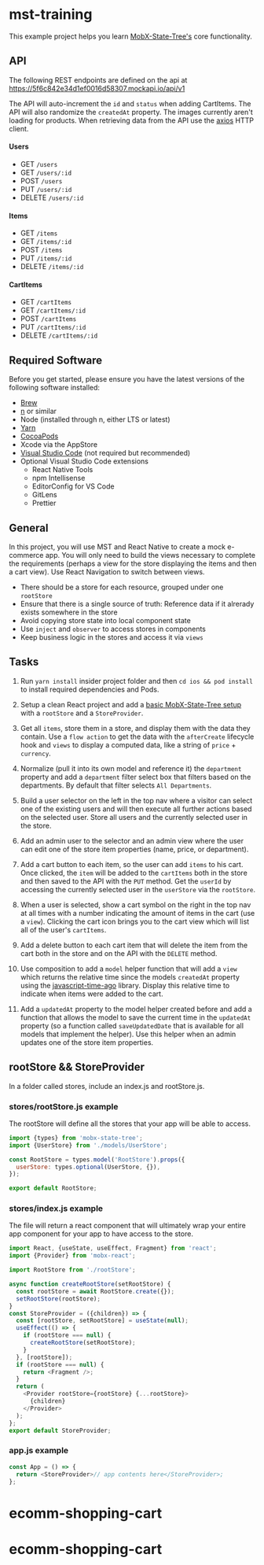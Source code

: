 # mst-training

This example project helps you learn [MobX-State-Tree's](https://mobx-state-tree.js.org/intro/philosophy) core functionality.

## API

The following REST endpoints are defined on the api at https://5f6c842e34d1ef0016d58307.mockapi.io/api/v1

The API will auto-increment the `id` and `status` when adding CartItems. The API will also randomize the `createdAt` property. The images currently aren't loading for products. When retrieving data from the API use the [axios](https://www.npmjs.com/package/axios) HTTP client.

#### Users

- GET `/users`
- GET `/users/:id`
- POST `/users`
- PUT `/users/:id`
- DELETE `/users/:id`

#### Items

- GET `/items`
- GET `/items/:id`
- POST `/items`
- PUT `/items/:id`
- DELETE `/items/:id`

#### CartItems

- GET `/cartItems`
- GET `/cartItems/:id`
- POST `/cartItems`
- PUT `/cartItems/:id`
- DELETE `/cartItems/:id`

## Required Software

Before you get started, please ensure you have the latest versions of the following software installed:

- [Brew](https://brew.sh/)
- [n](https://github.com/tj/n) or similar
- Node (installed through n, either LTS or latest)
- [Yarn](https://classic.yarnpkg.com/en/)
- [CocoaPods](https://formulae.brew.sh/formula/cocoapods)
- Xcode via the AppStore
- [Visual Studio Code](https://code.visualstudio.com/) (not required but recommended)
- Optional Visual Studio Code extensions
  - React Native Tools
  - npm Intellisense
  - EditorConfig for VS Code
  - GitLens
  - Prettier

## General

In this project, you will use MST and React Native to create a mock e-commerce app. You will only need to build the views necessary to complete the requirements (perhaps a view for the store displaying the items and then a cart view). Use React Navigation to switch between views.

- There should be a store for each resource, grouped under one `rootStore`
- Ensure that there is a single source of truth: Reference data if it alrerady exists somewhere in the store
- Avoid copying store state into local component state
- Use `inject` and `observer` to access stores in components
- Keep business logic in the stores and access it via `views`

## Tasks

1. Run `yarn install` insider project folder and then `cd ios && pod install` to install required dependencies and Pods.

2. Setup a clean React project and add a [basic MobX-State-Tree setup](#rootstore--storeprovider) with a `rootStore` and a `StoreProvider`.

3. Get all `items`, store them in a store, and display them with the data they contain. Use a `flow action` to get the data with the `afterCreate` lifecycle hook and `views` to display a computed data, like a string of `price` + `currency`.

4. Normalize (pull it into its own model and reference it) the `department` property and add a `department` filter select box that filters based on the departments. By default that filter selects `All Departments`.

5. Build a user selector on the left in the top nav where a visitor can select one of the existing users and will then execute all further actions based on the selected user. Store all users and the currently selected user in the store.

6. Add an admin user to the selector and an admin view where the user can edit one of the store item properties (name, price, or department).

7. Add a cart button to each item, so the user can add `items` to his cart. Once clicked, the `item` will be added to the `cartItems` both in the store and then saved to the API with the `PUT` method. Get the `userId` by accessing the currently selected user in the `userStore` via the `rootStore`.

8. When a user is selected, show a cart symbol on the right in the top nav at all times with a number indicating the amount of items in the cart (use a `view`). Clicking the cart icon brings you to the cart view which will list all of the user's `cartItems`.

9. Add a delete button to each cart item that will delete the item from the cart both in the store and on the API with the `DELETE` method.

10. Use composition to add a `model` helper function that will add a `view` which returns the relative time since the models `createdAt` property using the [javascript-time-ago](https://github.com/catamphetamine/javascript-time-ago) library. Display this relative time to indicate when items were added to the cart.

11. Add a `updatedAt` property to the model helper created before and add a function that allows the model to save the current time in the `updatedAt` property (so a function called `saveUpdatedDate` that is available for all models that implement the helper). Use this helper when an admin updates one of the store item properties.

## rootStore && StoreProvider

In a folder called stores, include an index.js and rootStore.js.

### stores/rootStore.js example

The rootStore will define all the stores that your app will be able to access.

```Javascript
import {types} from 'mobx-state-tree';
import {UserStore} from './models/UserStore';

const RootStore = types.model('RootStore').props({
  userStore: types.optional(UserStore, {}),
});

export default RootStore;
```

### stores/index.js example

The file will return a react component that will ultimately wrap your entire app component for your app to have access to the store.

```Javascript
import React, {useState, useEffect, Fragment} from 'react';
import {Provider} from 'mobx-react';

import RootStore from './rootStore';

async function createRootStore(setRootStore) {
  const rootStore = await RootStore.create({});
  setRootStore(rootStore);
}
const StoreProvider = ({children}) => {
  const [rootStore, setRootStore] = useState(null);
  useEffect(() => {
    if (rootStore === null) {
      createRootStore(setRootStore);
    }
  }, [rootStore]);
  if (rootStore === null) {
    return <Fragment />;
  }
  return (
    <Provider rootStore={rootStore} {...rootStore}>
      {children}
    </Provider>
  );
};
export default StoreProvider;
```

### app.js example

```javascript
const App = () => {
  return <StoreProvider>// app contents here</StoreProvider>;
};
```
# ecomm-shopping-cart
# ecomm-shopping-cart
